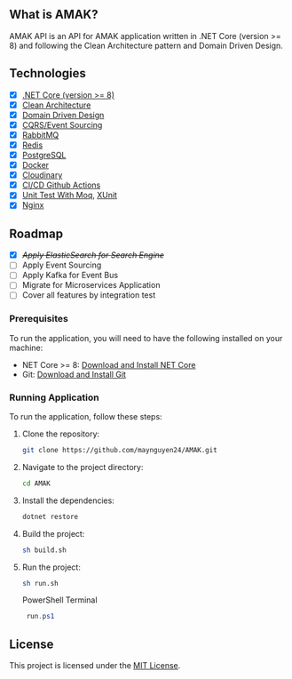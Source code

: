 ## What is AMAK?

AMAK API is an API for AMAK application written in .NET Core (version >= 8) and following the Clean Architecture pattern and Domain Driven Design.

## Technologies

- [x] [.NET Core (version >= 8)](https://dotnet.microsoft.com/)
- [x] [Clean Architecture](https://github.com/jasontaylordev/CleanArchitecture)
- [x] [Domain Driven Design](https://domainlanguage.com/)
- [x] [CQRS/Event Sourcing](https://martinfowler.com/bliki/CQRS.html)
- [x] [RabbitMQ](https://www.rabbitmq.com/)
- [x] [Redis](https://redis.io/)
- [x] [PostgreSQL](https://www.postgresql.org/)
- [x] [Docker](https://www.docker.com/)
- [x] [Cloudinary](https://cloudinary.com/)
- [x] [CI/CD Github Actions](https://docs.github.com/en/actions)
- [x] [Unit Test With Moq](https://github.com/moq/moq4), [XUnit](https://xunit.net/)
- [x] [Nginx](https://nginx.org/en/)

## Roadmap

- [x] _~~Apply ElasticSearch for Search Engine~~_
- [ ] Apply Event Sourcing
- [ ] Apply Kafka for Event Bus
- [ ] Migrate for Microservices Application
- [ ] Cover all features by integration test

### Prerequisites

To run the application, you will need to have the following installed on your machine:

- NET Core >= 8: [Download and Install NET Core](https://dotnet.microsoft.com/en-us/download/dotnet/8.0)
- Git: [Download and Install Git](https://git-scm.com/downloads)

### Running Application

To run the application, follow these steps:

1. Clone the repository:

   ```bash
   git clone https://github.com/maynguyen24/AMAK.git
   ```

2. Navigate to the project directory:

   ```bash
   cd AMAK
   ```

3. Install the dependencies:

   ```bash
   dotnet restore
   ```

4. Build the project:

   ```bash
   sh build.sh
   ```

5. Run the project:

   ```bash
   sh run.sh
   ```

   PowerShell Terminal

   ```ps1
    run.ps1
   ```

## License

This project is licensed under the [MIT License](LICENSE).
